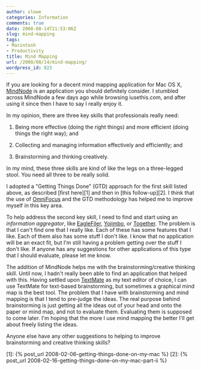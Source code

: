 ```yaml
---
author: slowe
categories: Information
comments: true
date: 2008-08-14T21:53:06Z
slug: mind-mapping
tags:
- Macintosh
- Productivity
title: Mind Mapping
url: /2008/08/14/mind-mapping/
wordpress_id: 823
---
```


If you are looking for a decent mind mapping application for Mac OS X, [MindNode](http://www.mindnode.com/) is an application you should definitely consider. I stumbled across MindNode a few days ago while browsing iusethis.com, and after using it since then I have to say I really enjoy it.

In my opinion, there are three key skills that professionals really need:

1. Being more effective (doing the right things) and more efficient (doing things the right way); and

2. Collecting and managing information effectively and efficiently; and

3. Brainstorming and thinking creatively.

In my mind, these three skills are kind of like the legs on a three-legged stool. You need all three to be really solid.

I adopted a "Getting Things Done" (GTD) approach for the first skill listed above, as described [first here][1] and then in [this follow-up][2]. I think that the use of [OmniFocus](http://www.omnigroup.com/applications/omnifocus/) and the GTD methodology has helped me to improve myself in this key area.

To help address the second key skill, I need to find and start using an _information aggregator_, like [EagleFiler](http://c-command.com/eaglefiler/), [Yojimbo](http://www.barebones.com/products/Yojimbo/), or [Together](http://reinventedsoftware.com/together/). The problem is that I can't find one that I really like. Each of these has some features that I like. Each of them also has some stuff I don't like. I know that no application will be an exact fit, but I'm still having a problem getting over the stuff I don't like. If anyone has any suggestions for other applications of this type that I should evaluate, please let me know.

The addition of MindNode helps me with the brainstorming/creative thinking skill. Until now, I hadn't really been able to find an application that helped with this. Having settled upon [TextMate](http://macromates.com/) as my text editor of choice, I can use TextMate for text-based brainstorming, but sometimes a graphical mind map is the best tool. The problem that I have with brainstorming and mind mapping is that I tend to pre-judge the ideas. The real purpose behind brainstorming is just getting all the ideas out of your head and onto the paper or mind map, and not to evaluate them. Evaluating them is supposed to come later. I'm hoping that the more I use mind mapping the better I'll get about freely listing the ideas.

Anyone else have any other suggestions to helping to improve brainstorming and creative thinking skills?

[1]: {% post_url 2008-02-06-getting-things-done-on-my-mac %}
[2]: {% post_url 2008-02-16-getting-things-done-on-my-mac-part-ii %}
